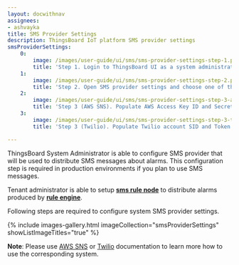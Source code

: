 ```yaml
---
layout: docwithnav
assignees:
- ashvayka
title: SMS Provider Settings
description: ThingsBoard IoT platform SMS provider settings
smsProviderSettings:
    0:
        image: /images/user-guide/ui/sms/sms-provider-settings-step-1.png 
        title: 'Step 1. Login to ThingsBoard UI as a system administrator. Open system settings.'
    1:
        image: /images/user-guide/ui/sms/sms-provider-settings-step-2.png
        title: 'Step 2. Open SMS provider settings and choose one of the available providers: AWS SNS or Twilio.'
    2:
        image: /images/user-guide/ui/sms/sms-provider-settings-step-3-aws.png
        title: 'Step 3 (AWS SNS). Populate AWS Access Key ID and Secret access key if you have chosen AWS SNS. Click "Save" button.'
    3:
        image: /images/user-guide/ui/sms/sms-provider-settings-step-3-twilio.png
        title: 'Step 3 (Twilio). Populate Twilio account SID and Token. Specify phone number that will be used as a "sender". Click "Save" button.'

---
```


ThingsBoard System Administrator is able to configure SMS provider that will be used to distribute SMS messages about alarms.
This configuration step is required in production environments if you plan to use SMS messages. 
  
Tenant administrator is able to setup [**sms rule node**](/docs/user-guide/rule-engine-2-0/external-nodes/#send-sms-node) to distribute alarms produced by [**rule engine**](/docs/user-guide/rule-engine-2-0/re-getting-started/).  

Following steps are required to configure system SMS provider settings.

{% include images-gallery.html imageCollection="smsProviderSettings" showListImageTitles="true" %}

**Note**: Please use [AWS SNS](https://docs.aws.amazon.com/sns/latest/dg/sms_publish-to-phone.html) or [Twilio](https://www.twilio.com/docs/sms) documentation to learn more how to use the corresponding system. 
